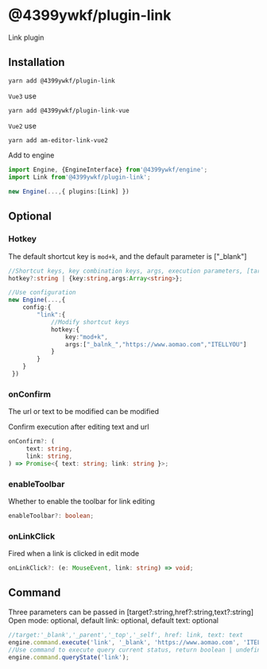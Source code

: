 # @4399ywkf/plugin-link

Link plugin

## Installation

```bash
yarn add @4399ywkf/plugin-link
```

`Vue3` use

```bash
yarn add @4399ywkf/plugin-link-vue
```

`Vue2` use

```bash
yarn add am-editor-link-vue2
```

Add to engine

```ts
import Engine, {EngineInterface} from'@4399ywkf/engine';
import Link from'@4399ywkf/plugin-link';

new Engine(...,{ plugins:[Link] })
```

## Optional

### Hotkey

The default shortcut key is `mod+k`, and the default parameter is ["_blank"]

```ts
//Shortcut keys, key combination keys, args, execution parameters, [target?:string,href?:string,text?:string] Open mode: optional, default link: optional, default text: optional
hotkey?:string | {key:string,args:Array<string>};

//Use configuration
new Engine(...,{
    config:{
        "link":{
            //Modify shortcut keys
            hotkey:{
                key:"mod+k",
                args:["_balnk_","https://www.aomao.com","ITELLYOU"]
            }
        }
    }
 })
```

### onConfirm

The url or text to be modified can be modified

Confirm execution after editing text and url

```ts
onConfirm?: (
     text: string,
     link: string,
) => Promise<{ text: string; link: string }>;
```

### enableToolbar

Whether to enable the toolbar for link editing

```ts
enableToolbar?: boolean;
```

### onLinkClick

Fired when a link is clicked in edit mode

```ts
onLinkClick?: (e: MouseEvent, link: string) => void;
```

## Command

Three parameters can be passed in [target?:string,href?:string,text?:string] Open mode: optional, default link: optional, default text: optional

```ts
//target:'_blank','_parent','_top','_self', href: link, text: text
engine.command.execute('link', '_blank', 'https://www.aomao.com', 'ITELLYOU');
//Use command to execute query current status, return boolean | undefined
engine.command.queryState('link');
```
